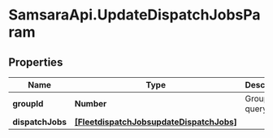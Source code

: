 # SamsaraApi.UpdateDispatchJobsParam

## Properties
Name | Type | Description | Notes
------------ | ------------- | ------------- | -------------
**groupId** | **Number** | Group ID to query. | 
**dispatchJobs** | [**[FleetdispatchJobsupdateDispatchJobs]**](FleetdispatchJobsupdateDispatchJobs.md) |  | 


